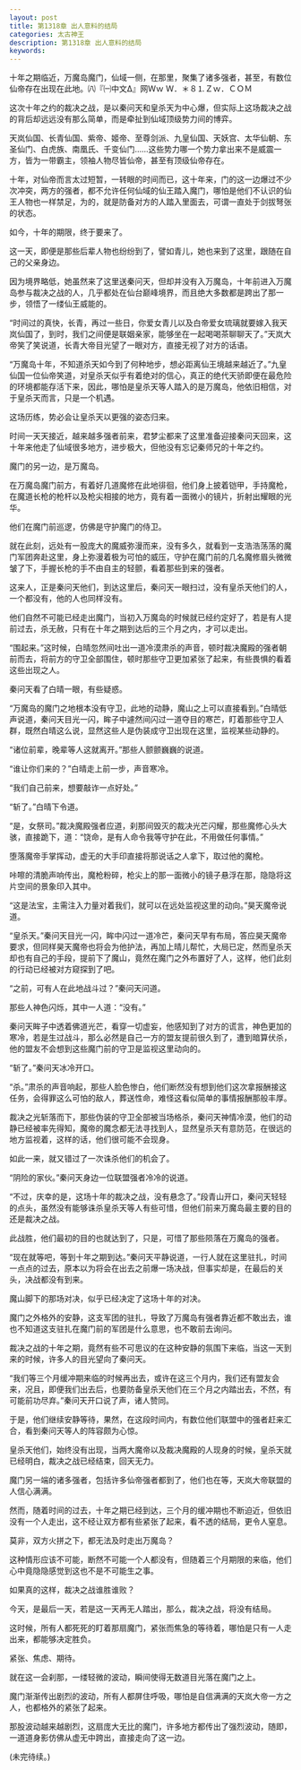 ```yaml
---
layout: post
title: 第1318章 出人意料的结局
categories: 太古神王
description: 第1318章 出人意料的结局
keywords:
---
```


十年之期临近，万魔岛魔门，仙域一侧，在那里，聚集了诸多强者，甚至，有数位仙帝存在出现在此地。㈧『㈠中文Δ』网Ｗｗ Ｗ．＊８⒈Ｚｗ．ＣＯＭ

这次十年之约的裁决之战，是以秦问天和皇杀天为中心爆，但实际上这场裁决之战的背后却远远没有那么简单，而是牵扯到仙域顶级势力间的博弈。

天岚仙国、长青仙国、紫帝、姬帝、至尊剑派、九皇仙国、天妖宫、太华仙朝、东圣仙门、白虎族、南凰氏、千变仙门……这些势力哪一个势力拿出来不是威震一方，皆为一带霸主，领袖人物尽皆仙帝，甚至有顶级仙帝存在。

十年，对仙帝而言太过短暂，一转眼的时间而已，这十年来，门的这一边爆过不少次冲突，两方的强者，都不允许任何仙域的仙王踏入魔门，哪怕是他们不认识的仙王人物也一样禁足，为的，就是防备对方的人踏入里面去，可谓一直处于剑拔弩张的状态。

如今，十年的期限，终于要来了。

这一天，即便是那些后辈人物也纷纷到了，譬如青儿，她也来到了这里，跟随在自己的父亲身边。

因为境界略低，她虽然来了这里送秦问天，但却并没有入万魔岛，十年前进入万魔岛参与裁决之战的人，几乎都处在仙台巅峰境界，而且绝大多数都是跨出了那一步，领悟了一缕仙王威能的。

“时间过的真快，长青，再过一些日，你爱女青儿以及白帝爱女琉璃就要嫁入我天岚仙国了，到时，我们之间便是联姻亲家，能够坐在一起喝喝茶聊聊天了。”天岚大帝笑了笑说道，长青大帝目光望了一眼对方，直接无视了对方的话语。

“万魔岛十年，不知道杀天如今到了何种地步，想必距离仙王境越来越近了。”九皇仙国一位仙帝笑道，对皇杀天似乎有着绝对的信心，真正的绝代天骄即便在最危险的环境都能存活下来，因此，哪怕是皇杀天等人踏入的是万魔岛，他依旧相信，对于皇杀天而言，只是一个机遇。

这场历练，势必会让皇杀天以更强的姿态归来。

时间一天天接近，越来越多强者前来，君梦尘都来了这里准备迎接秦问天回来，这十年来他走了仙域很多地方，进步极大，但他没有忘记秦师兄的十年之约。

魔门的另一边，是万魔岛。

在万魔岛魔门前方，有着好几道魔修在此地徘徊，他们身上披着铠甲，手持魔枪，在魔道长枪的枪杆以及枪尖相接的地方，竟有着一面微小的镜片，折射出耀眼的光华。

他们在魔门前巡逻，仿佛是守护魔门的侍卫。

就在此刻，远处有一股庞大的魔威弥漫而来，没有多久，就看到一支浩浩荡荡的魔门军团奔赴这里，身上弥漫着极为可怕的威压，守护在魔门前的几名魔修眉头微微皱了下，手握长枪的手不由自主的轻颤，看着那些到来的强者。

这来人，正是秦问天他们，到达这里后，秦问天一眼扫过，没有皇杀天他们的人，一个都没有，他的人也同样没有。

他们自然不可能已经走出魔门，当初入万魔岛的时候就已经约定好了，若是有人提前过去，杀无赦，只有在十年之期到达后的三个月之内，才可以走出。

“围起来。”这时候，白晴忽然间吐出一道冷漠肃杀的声音，顿时裁决魔殿的强者朝前而去，将前方的守卫全部围住，顿时那些守卫更加紧张了起来，有些畏惧的看着这些出现之人。

秦问天看了白晴一眼，有些疑惑。

“万魔岛的魔门之地根本没有守卫，此地的动静，魔山之上可以直接看到。”白晴低声说道，秦问天目光一闪，眸子中遽然间闪过一道夺目的寒芒，盯着那些守卫人群，既然白晴这么说，显然这些人是伪装成守卫出现在这里，监视某些动静的。

“诸位前辈，晚辈等人这就离开。”那些人颤颤巍巍的说道。

“谁让你们来的？”白晴走上前一步，声音寒冷。

“我们自己前来，想要敲诈一点好处。”

“斩了。”白晴下令道。

“是，女祭司。”裁决魔殿强者应道，刹那间毁灭的裁决光芒闪耀，那些魔修心头大骇，直接跪下，道：“饶命，是有人命令我等守护在此，不用做任何事情。”

堕落魔帝手掌挥动，虚无的大手印直接将那说话之人拿下，取过他的魔枪。

咔嚓的清脆声响传出，魔枪粉碎，枪尖上的那一面微小的镜子悬浮在那，隐隐将这片空间的景象印入其中。

“这是法宝，主需注入力量对着我们，就可以在远处监视这里的动向。”昊天魔帝说道。

“皇杀天。”秦问天目光一闪，眸中闪过一道冷芒，秦问天早有布局，答应昊天魔帝要求，但同样昊天魔帝也将会为他护法，再加上晴儿帮忙，大局已定，然而皇杀天却也有自己的手段，提前下了魔山，竟然在魔门之外布置好了人，这样，他们此刻的行动已经被对方窥探到了吧。

“之前，可有人在此地战斗过？”秦问天问道。

那些人神色闪烁，其中一人道：“没有。”

秦问天眸子中透着佛道光芒，看穿一切虚妄，他感知到了对方的谎言，神色更加的寒冷，若是生过战斗，那么必然是自己一方的盟友提前很久到了，遭到暗算伏杀，他的盟友不会想到这些魔门前的守卫是监视这里动向的。

“斩了。”秦问天冰冷开口。

“杀。”肃杀的声音响起，那些人脸色惨白，他们断然没有想到他们这次拿报酬接这任务，会得罪这么可怕的敌人，葬送性命，难怪这看似简单的事情报酬那般丰厚。

裁决之光斩落而下，那些伪装的守卫全部被当场格杀，秦问天神情冷漠，他们的动静已经被率先得知，魔帝的魔念都无法寻找到人，显然皇杀天有意防范，在很远的地方监视着，这样的话，他们很可能不会现身。

如此一来，就又错过了一次诛杀他们的机会了。

“阴险的家伙。”秦问天身边一位联盟强者冷冷的说道。

“不过，庆幸的是，这场十年的裁决之战，没有悬念了。”段青山开口，秦问天轻轻的点头，虽然没有能够诛杀皇杀天等人有些可惜，但他们前来万魔岛最主要的目的还是裁决之战。

此战胜，他们最初的目的也就达到了，只是，可惜了那些陨落在万魔岛的强者。

“现在就等吧，等到十年之期到达。”秦问天平静说道，一行人就在这里驻扎，时间一点点的过去，原本以为将会在出去之前爆一场决战，但事实却是，在最后的关头，决战都没有到来。

魔山脚下的那场对决，似乎已经决定了这场十年的对决。

魔门之外格外的安静，这支军团的驻扎，导致了万魔岛有强者靠近都不敢出去，谁也不知道这支驻扎在魔门前的军团是什么意思，也不敢前去询问。

裁决之战的十年之期，竟然有些不可思议的在这种安静的氛围下来临，当这一天到来的时候，许多人的目光望向了秦问天。

“我们等三个月缓冲期来临的时候再出去，或许在这三个月内，我们还有盟友会来，况且，即便我们出去后，也要防备皇杀天他们在三个月之内踏出去，不然，有可能前功尽弃。”秦问天开口说了声，诸人赞同。

于是，他们继续安静等待，果然，在这段时间内，有数位他们联盟中的强者赶来汇合，看到秦问天等人的阵容颇为心惊。

皇杀天他们，始终没有出现，当两大魔帝以及裁决魔殿的人现身的时候，皇杀天就已经明白，裁决之战已经结束，回天无力。

魔门另一端的诸多强者，包括许多仙帝强者都到了，他们也在等，天岚大帝联盟的人信心满满。

然而，随着时间的过去，十年之期已经到达，三个月的缓冲期也不断迫近，但依旧没有一个人走出，这不经让双方都有些紧张了起来，看不透的结局，更令人窒息。

莫非，双方火拼之下，都无法及时走出万魔岛？

这种情形应该不可能，断然不可能一个人都没有，但随着三个月期限的来临，他们心中竟隐隐感觉到这也不是不可能生之事。

如果真的这样，裁决之战谁胜谁败？

今天，是最后一天，若是这一天再无人踏出，那么，裁决之战，将没有结局。

这时候，所有人都死死的盯着那扇魔门，紧张而焦急的等待着，哪怕是只有一人走出来，都能够决定胜负。

紧张、焦虑、期待。

就在这一会刹那，一缕轻微的波动，瞬间使得无数道目光落在魔门之上。

魔门渐渐传出剧烈的波动，所有人都屏住呼吸，哪怕是自信满满的天岚大帝一方之人，也都格外的紧张了起来。

那股波动越来越剧烈，这扇庞大无比的魔门，许多地方都传出了强烈波动，随即，一道道身影仿佛从虚无中跨出，直接走向了这一边。

(未完待续。)
